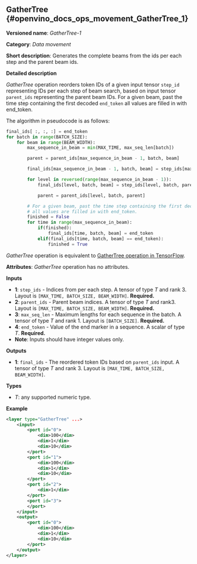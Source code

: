 ## GatherTree <a name="GatherTree"></a> {#openvino_docs_ops_movement_GatherTree_1}

**Versioned name**: *GatherTree-1*

**Category**: *Data movement*

**Short description**: Generates the complete beams from the ids per each step and the parent beam ids.

**Detailed description**

*GatherTree* operation reorders token IDs of a given input tensor `step_id` representing IDs per each step of beam search, based on input tensor `parent_ids` representing the parent beam IDs. For a given beam, past the time step containing the first decoded `end_token` all values are filled in with end_token.

The algorithm in pseudocode is as follows:

```python
final_ids[ :, :, :] = end_token
for batch in range(BATCH_SIZE):
    for beam in range(BEAM_WIDTH):
        max_sequence_in_beam = min(MAX_TIME, max_seq_len[batch])

        parent = parent_ids[max_sequence_in_beam - 1, batch, beam]

        final_ids[max_sequence_in_beam - 1, batch, beam] = step_ids[max_sequence_in_beam - 1, batch, beam]

        for level in reversed(range(max_sequence_in_beam - 1)):
            final_ids[level, batch, beam] = step_ids[level, batch, parent]

            parent = parent_ids[level, batch, parent]

        # For a given beam, past the time step containing the first decoded end_token
        # all values are filled in with end_token.
        finished = False
        for time in range(max_sequence_in_beam):
            if(finished):
                final_ids[time, batch, beam] = end_token
            elif(final_ids[time, batch, beam] == end_token):
                finished = True
```

*GatherTree* operation is equivalent to [GatherTree operation in TensorFlow](https://www.tensorflow.org/addons/api_docs/python/tfa/seq2seq/gather_tree).

**Attributes**: *GatherTree* operation has no attributes.

**Inputs**

* **1**:  `step_ids` - Indices from per each step. A tensor of type *T* and rank 3. Layout is `[MAX_TIME, BATCH_SIZE, BEAM_WIDTH]`. **Required.**
* **2**:  `parent_ids` - Parent beam indices. A tensor of type *T* and rank3. Layout is `[MAX_TIME, BATCH_SIZE, BEAM_WIDTH]`. **Required.**
* **3**:  `max_seq_len` - Maximum lengths for each sequence in the batch. A tensor of type *T* and rank 1. Layout is `[BATCH_SIZE]`. **Required.**
* **4**:  `end_token` - Value of the end marker in a sequence. A scalar of type *T*. **Required.**
* **Note**: Inputs should have integer values only.

**Outputs**

* **1**: `final_ids` - The reordered token IDs based on `parent_ids` input. A tensor of type *T* and rank 3. Layout is `[MAX_TIME, BATCH_SIZE, BEAM_WIDTH]`.

**Types**

* *T*: any supported numeric type.

**Example**

```xml
<layer type="GatherTree" ...>
    <input>
        <port id="0">
            <dim>100</dim>
            <dim>1</dim>
            <dim>10</dim>
        </port>
        <port id="1">
            <dim>100</dim>
            <dim>1</dim>
            <dim>10</dim>
        </port>
        <port id="2">
            <dim>1</dim>
        </port>
        <port id="3">
        </port>
    </input>
    <output>
        <port id="0">
            <dim>100</dim>
            <dim>1</dim>
            <dim>10</dim>
        </port>
    </output>
</layer>
```
